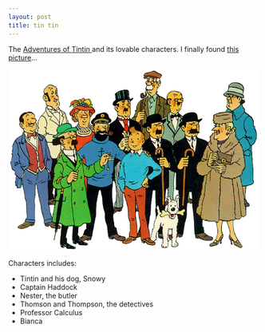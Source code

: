 ```yaml
---
layout: post
title: tin tin
---
```


The [Adventures of Tintin ](http://en.wikipedia.org/wiki/The_Adventures_of_Tintin)and its lovable characters. I finally found [this picture](http://en.wikipedia.org/wiki/Image:TintinCast.gif)...

![](/img/tintincast.gif)

Characters includes:

- Tintin and his dog, Snowy
- Captain Haddock
- Nester, the butler
- Thomson and Thompson, the detectives
- Professor Calculus
- Bianca
